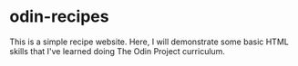 # odin-recipes

This is a simple recipe website. Here, I will demonstrate some basic HTML skills that I've learned doing The Odin Project curriculum.